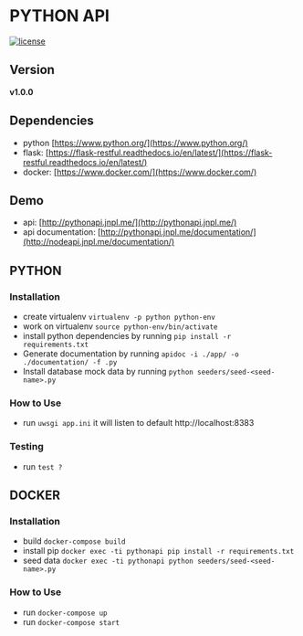# PYTHON API

[![license](https://img.shields.io/github/license/mashape/apistatus.svg)]()

## Version

**v1.0.0**

## Dependencies

- python [https://www.python.org/](https://www.python.org/)
- flask: [https://flask-restful.readthedocs.io/en/latest/](https://flask-restful.readthedocs.io/en/latest/)
- docker: [https://www.docker.com/](https://www.docker.com/)

## Demo

- api: [http://pythonapi.jnpl.me/](http://pythonapi.jnpl.me/)
- api documentation: [http://pythonapi.jnpl.me/documentation/](http://nodeapi.jnpl.me/documentation/)

## PYTHON

### Installation

- create virtualenv `virtualenv -p python python-env`
- work on virtualenv `source python-env/bin/activate`
- install python dependencies by running `pip install -r requirements.txt`
- Generate documentation by running `apidoc -i ./app/ -o ./documentation/ -f .py`
- Install database mock data by running `python seeders/seed-<seed-name>.py`

### How to Use

- run `uwsgi app.ini` it will listen to default http://localhost:8383

### Testing

- run `test ?`

## DOCKER

### Installation

- build `docker-compose build`
- install pip `docker exec -ti pythonapi pip install -r requirements.txt`
- seed data `docker exec -ti pythonapi python seeders/seed-<seed-name>.py`

### How to Use

- run `docker-compose up`
- run `docker-compose start`
